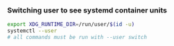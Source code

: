 ### Switching user to see systemd container units
```sh
export XDG_RUNTIME_DIR=/run/user/$(id -u)
systemctl --user
# all commands must be run with --user switch
``` 